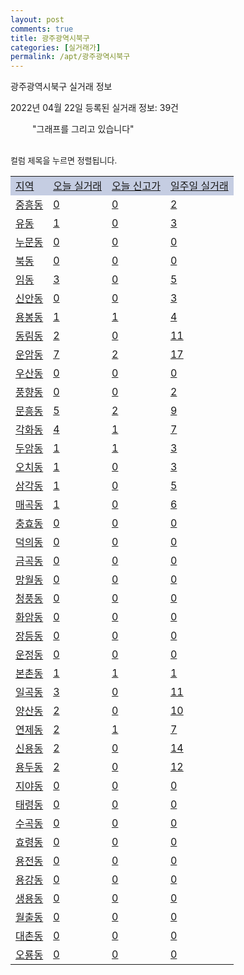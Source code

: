 ```yaml
---
layout: post
comments: true
title: 광주광역시북구
categories: [실거래가]
permalink: /apt/광주광역시북구
---
```


광주광역시북구 실거래 정보

2022년 04월 22일 등록된 실거래 정보: 39건

<!--<script async src="https://pagead2.googlesyndication.com/pagead/js/adsbygoogle.js?client=ca-pub-3485438051770037"
 crossorigin="anonymous"></script>-->

<script type="text/javascript">
  google.charts.load('current', {'packages':['corechart']});
  google.charts.setOnLoadCallback(drawChart);

  function drawChart() {
    var data = google.visualization.arrayToDataTable([['거래일', '매매', '전월세', '전매'], ['21-01', 6, 6, 0], ['21-02', 0, 23, 0], ['21-03', 30, 68, 0], ['21-04', 438, 276, 47], ['21-05', 721, 423, 93], ['21-06', 738, 446, 31], ['21-07', 984, 499, 39], ['21-08', 847, 470, 42], ['21-09', 862, 484, 17], ['21-10', 821, 440, 28], ['21-11', 534, 327, 21], ['21-12', 411, 327, 18], ['22-01', 386, 474, 13], ['22-02', 411, 459, 10], ['22-03', 501, 353, 17], ['22-04', 178, 142, 11]]);

    var options = {
      title: '최근 1년간 유형별 거래량 추이',
      legend: { position: 'bottom' }
    };

    setTimeout(function() {
        var chart = new google.visualization.LineChart(document.getElementById('columnchart_material'));
        chart.draw(data, (options));
        document.getElementById('loading').style.display = 'none';
        var dayLabel = (new Date()).getDay();
        if (dayLabel < 2) {
            sorttable.innerSortFunction.apply(document.getElementById('week'), []);
            sorttable.innerSortFunction.apply(document.getElementById('week'), []);        
        }
        else {
            sorttable.innerSortFunction.apply(document.getElementById('today'), []);
            sorttable.innerSortFunction.apply(document.getElementById('today'), []);
        }
    }, 200);

  }
</script>

<div id="loading" style="z-index:20; display: block; margin-left: 35px">"그래프를 그리고 있습니다"</div>
<div id="columnchart_material" style="width: 95%; margin-left: -35px; display: block"></div>
<!--<div style="width: 95%; margin-left: -35px; display: block">
      <script async src="https://pagead2.googlesyndication.com/pagead/js/adsbygoogle.js?client=ca-pub-3485438051770037"
          crossorigin="anonymous"></script>
      <ins class="adsbygoogle"
          style="display:block"
          data-ad-format="fluid"
          data-ad-layout-key="-fb+5w+4e-db+86"
          data-ad-client="ca-pub-3485438051770037"
          data-ad-slot="1827090281"></ins>
      <script>
          (adsbygoogle = window.adsbygoogle || []).push({});
      </script>
</div>-->
<br>

<font size='small' style='font-size: small;'>컬럼 제목을 누르면 정렬됩니다.</font>
<table class="sortable">
  <tr style='background-color: rgba(114, 132, 186,0.4);'>
    <td id="region"><a href="#">지역</a></td>
    <td id="today"><a href="#">오늘 실거래</a></td>
    <td id="today_new"><a href="#">오늘 신고가</a></td>
    <td id="week"><a href="#">일주일 실거래</a></td>
  </tr>

  
  <tr class="item">
    <td><a href="광주광역시북구중흥동">중흥동</a></td>
    <td><a href="광주광역시북구중흥동">0</a></td>
    <td><a href="광주광역시북구중흥동">0</a></td>
    <td><a href="광주광역시북구중흥동">2</a></td>
  </tr>
    

  <tr class="item">
    <td><a href="광주광역시북구유동">유동</a></td>
    <td><a href="광주광역시북구유동">1</a></td>
    <td><a href="광주광역시북구유동">0</a></td>
    <td><a href="광주광역시북구유동">3</a></td>
  </tr>
    

  <tr class="item">
    <td><a href="광주광역시북구누문동">누문동</a></td>
    <td><a href="광주광역시북구누문동">0</a></td>
    <td><a href="광주광역시북구누문동">0</a></td>
    <td><a href="광주광역시북구누문동">0</a></td>
  </tr>
    

  <tr class="item">
    <td><a href="광주광역시북구북동">북동</a></td>
    <td><a href="광주광역시북구북동">0</a></td>
    <td><a href="광주광역시북구북동">0</a></td>
    <td><a href="광주광역시북구북동">0</a></td>
  </tr>
    

  <tr class="item">
    <td><a href="광주광역시북구임동">임동</a></td>
    <td><a href="광주광역시북구임동">3</a></td>
    <td><a href="광주광역시북구임동">0</a></td>
    <td><a href="광주광역시북구임동">5</a></td>
  </tr>
    

  <tr class="item">
    <td><a href="광주광역시북구신안동">신안동</a></td>
    <td><a href="광주광역시북구신안동">0</a></td>
    <td><a href="광주광역시북구신안동">0</a></td>
    <td><a href="광주광역시북구신안동">3</a></td>
  </tr>
    

  <tr class="item">
    <td><a href="광주광역시북구용봉동">용봉동</a></td>
    <td><a href="광주광역시북구용봉동">1</a></td>
    <td><a href="광주광역시북구용봉동">1</a></td>
    <td><a href="광주광역시북구용봉동">4</a></td>
  </tr>
    

  <tr class="item">
    <td><a href="광주광역시북구동림동">동림동</a></td>
    <td><a href="광주광역시북구동림동">2</a></td>
    <td><a href="광주광역시북구동림동">0</a></td>
    <td><a href="광주광역시북구동림동">11</a></td>
  </tr>
    

  <tr class="item">
    <td><a href="광주광역시북구운암동">운암동</a></td>
    <td><a href="광주광역시북구운암동">7</a></td>
    <td><a href="광주광역시북구운암동">2</a></td>
    <td><a href="광주광역시북구운암동">17</a></td>
  </tr>
    

  <tr class="item">
    <td><a href="광주광역시북구우산동">우산동</a></td>
    <td><a href="광주광역시북구우산동">0</a></td>
    <td><a href="광주광역시북구우산동">0</a></td>
    <td><a href="광주광역시북구우산동">0</a></td>
  </tr>
    

  <tr class="item">
    <td><a href="광주광역시북구풍향동">풍향동</a></td>
    <td><a href="광주광역시북구풍향동">0</a></td>
    <td><a href="광주광역시북구풍향동">0</a></td>
    <td><a href="광주광역시북구풍향동">2</a></td>
  </tr>
    

  <tr class="item">
    <td><a href="광주광역시북구문흥동">문흥동</a></td>
    <td><a href="광주광역시북구문흥동">5</a></td>
    <td><a href="광주광역시북구문흥동">2</a></td>
    <td><a href="광주광역시북구문흥동">9</a></td>
  </tr>
    

  <tr class="item">
    <td><a href="광주광역시북구각화동">각화동</a></td>
    <td><a href="광주광역시북구각화동">4</a></td>
    <td><a href="광주광역시북구각화동">1</a></td>
    <td><a href="광주광역시북구각화동">7</a></td>
  </tr>
    

  <tr class="item">
    <td><a href="광주광역시북구두암동">두암동</a></td>
    <td><a href="광주광역시북구두암동">1</a></td>
    <td><a href="광주광역시북구두암동">1</a></td>
    <td><a href="광주광역시북구두암동">3</a></td>
  </tr>
    

  <tr class="item">
    <td><a href="광주광역시북구오치동">오치동</a></td>
    <td><a href="광주광역시북구오치동">1</a></td>
    <td><a href="광주광역시북구오치동">0</a></td>
    <td><a href="광주광역시북구오치동">3</a></td>
  </tr>
    

  <tr class="item">
    <td><a href="광주광역시북구삼각동">삼각동</a></td>
    <td><a href="광주광역시북구삼각동">1</a></td>
    <td><a href="광주광역시북구삼각동">0</a></td>
    <td><a href="광주광역시북구삼각동">5</a></td>
  </tr>
    

  <tr class="item">
    <td><a href="광주광역시북구매곡동">매곡동</a></td>
    <td><a href="광주광역시북구매곡동">1</a></td>
    <td><a href="광주광역시북구매곡동">0</a></td>
    <td><a href="광주광역시북구매곡동">6</a></td>
  </tr>
    

  <tr class="item">
    <td><a href="광주광역시북구충효동">충효동</a></td>
    <td><a href="광주광역시북구충효동">0</a></td>
    <td><a href="광주광역시북구충효동">0</a></td>
    <td><a href="광주광역시북구충효동">0</a></td>
  </tr>
    

  <tr class="item">
    <td><a href="광주광역시북구덕의동">덕의동</a></td>
    <td><a href="광주광역시북구덕의동">0</a></td>
    <td><a href="광주광역시북구덕의동">0</a></td>
    <td><a href="광주광역시북구덕의동">0</a></td>
  </tr>
    

  <tr class="item">
    <td><a href="광주광역시북구금곡동">금곡동</a></td>
    <td><a href="광주광역시북구금곡동">0</a></td>
    <td><a href="광주광역시북구금곡동">0</a></td>
    <td><a href="광주광역시북구금곡동">0</a></td>
  </tr>
    

  <tr class="item">
    <td><a href="광주광역시북구망월동">망월동</a></td>
    <td><a href="광주광역시북구망월동">0</a></td>
    <td><a href="광주광역시북구망월동">0</a></td>
    <td><a href="광주광역시북구망월동">0</a></td>
  </tr>
    

  <tr class="item">
    <td><a href="광주광역시북구청풍동">청풍동</a></td>
    <td><a href="광주광역시북구청풍동">0</a></td>
    <td><a href="광주광역시북구청풍동">0</a></td>
    <td><a href="광주광역시북구청풍동">0</a></td>
  </tr>
    

  <tr class="item">
    <td><a href="광주광역시북구화암동">화암동</a></td>
    <td><a href="광주광역시북구화암동">0</a></td>
    <td><a href="광주광역시북구화암동">0</a></td>
    <td><a href="광주광역시북구화암동">0</a></td>
  </tr>
    

  <tr class="item">
    <td><a href="광주광역시북구장등동">장등동</a></td>
    <td><a href="광주광역시북구장등동">0</a></td>
    <td><a href="광주광역시북구장등동">0</a></td>
    <td><a href="광주광역시북구장등동">0</a></td>
  </tr>
    

  <tr class="item">
    <td><a href="광주광역시북구운정동">운정동</a></td>
    <td><a href="광주광역시북구운정동">0</a></td>
    <td><a href="광주광역시북구운정동">0</a></td>
    <td><a href="광주광역시북구운정동">0</a></td>
  </tr>
    

  <tr class="item">
    <td><a href="광주광역시북구본촌동">본촌동</a></td>
    <td><a href="광주광역시북구본촌동">1</a></td>
    <td><a href="광주광역시북구본촌동">1</a></td>
    <td><a href="광주광역시북구본촌동">1</a></td>
  </tr>
    

  <tr class="item">
    <td><a href="광주광역시북구일곡동">일곡동</a></td>
    <td><a href="광주광역시북구일곡동">3</a></td>
    <td><a href="광주광역시북구일곡동">0</a></td>
    <td><a href="광주광역시북구일곡동">11</a></td>
  </tr>
    

  <tr class="item">
    <td><a href="광주광역시북구양산동">양산동</a></td>
    <td><a href="광주광역시북구양산동">2</a></td>
    <td><a href="광주광역시북구양산동">0</a></td>
    <td><a href="광주광역시북구양산동">10</a></td>
  </tr>
    

  <tr class="item">
    <td><a href="광주광역시북구연제동">연제동</a></td>
    <td><a href="광주광역시북구연제동">2</a></td>
    <td><a href="광주광역시북구연제동">1</a></td>
    <td><a href="광주광역시북구연제동">7</a></td>
  </tr>
    

  <tr class="item">
    <td><a href="광주광역시북구신용동">신용동</a></td>
    <td><a href="광주광역시북구신용동">2</a></td>
    <td><a href="광주광역시북구신용동">0</a></td>
    <td><a href="광주광역시북구신용동">14</a></td>
  </tr>
    

  <tr class="item">
    <td><a href="광주광역시북구용두동">용두동</a></td>
    <td><a href="광주광역시북구용두동">2</a></td>
    <td><a href="광주광역시북구용두동">0</a></td>
    <td><a href="광주광역시북구용두동">12</a></td>
  </tr>
    

  <tr class="item">
    <td><a href="광주광역시북구지야동">지야동</a></td>
    <td><a href="광주광역시북구지야동">0</a></td>
    <td><a href="광주광역시북구지야동">0</a></td>
    <td><a href="광주광역시북구지야동">0</a></td>
  </tr>
    

  <tr class="item">
    <td><a href="광주광역시북구태령동">태령동</a></td>
    <td><a href="광주광역시북구태령동">0</a></td>
    <td><a href="광주광역시북구태령동">0</a></td>
    <td><a href="광주광역시북구태령동">0</a></td>
  </tr>
    

  <tr class="item">
    <td><a href="광주광역시북구수곡동">수곡동</a></td>
    <td><a href="광주광역시북구수곡동">0</a></td>
    <td><a href="광주광역시북구수곡동">0</a></td>
    <td><a href="광주광역시북구수곡동">0</a></td>
  </tr>
    

  <tr class="item">
    <td><a href="광주광역시북구효령동">효령동</a></td>
    <td><a href="광주광역시북구효령동">0</a></td>
    <td><a href="광주광역시북구효령동">0</a></td>
    <td><a href="광주광역시북구효령동">0</a></td>
  </tr>
    

  <tr class="item">
    <td><a href="광주광역시북구용전동">용전동</a></td>
    <td><a href="광주광역시북구용전동">0</a></td>
    <td><a href="광주광역시북구용전동">0</a></td>
    <td><a href="광주광역시북구용전동">0</a></td>
  </tr>
    

  <tr class="item">
    <td><a href="광주광역시북구용강동">용강동</a></td>
    <td><a href="광주광역시북구용강동">0</a></td>
    <td><a href="광주광역시북구용강동">0</a></td>
    <td><a href="광주광역시북구용강동">0</a></td>
  </tr>
    

  <tr class="item">
    <td><a href="광주광역시북구생용동">생용동</a></td>
    <td><a href="광주광역시북구생용동">0</a></td>
    <td><a href="광주광역시북구생용동">0</a></td>
    <td><a href="광주광역시북구생용동">0</a></td>
  </tr>
    

  <tr class="item">
    <td><a href="광주광역시북구월출동">월출동</a></td>
    <td><a href="광주광역시북구월출동">0</a></td>
    <td><a href="광주광역시북구월출동">0</a></td>
    <td><a href="광주광역시북구월출동">0</a></td>
  </tr>
    

  <tr class="item">
    <td><a href="광주광역시북구대촌동">대촌동</a></td>
    <td><a href="광주광역시북구대촌동">0</a></td>
    <td><a href="광주광역시북구대촌동">0</a></td>
    <td><a href="광주광역시북구대촌동">0</a></td>
  </tr>
    

  <tr class="item">
    <td><a href="광주광역시북구오룡동">오룡동</a></td>
    <td><a href="광주광역시북구오룡동">0</a></td>
    <td><a href="광주광역시북구오룡동">0</a></td>
    <td><a href="광주광역시북구오룡동">0</a></td>
  </tr>
    


</table>


    